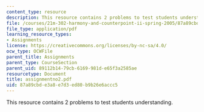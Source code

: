 ```yaml
---
content_type: resource
description: This resource contains 2 problems to test students understanding.
file: /courses/21m-302-harmony-and-counterpoint-ii-spring-2005/87a89cbde3a8e7d3ed80b9b26e6accc5_assignmentno2.pdf
file_type: application/pdf
learning_resource_types:
- Assignments
license: https://creativecommons.org/licenses/by-nc-sa/4.0/
ocw_type: OCWFile
parent_title: Assignments
parent_type: CourseSection
parent_uid: 89112b14-79cb-6169-981d-e65f3a2585ae
resourcetype: Document
title: assignmentno2.pdf
uid: 87a89cbd-e3a8-e7d3-ed80-b9b26e6accc5
---
```

This resource contains 2 problems to test students understanding.